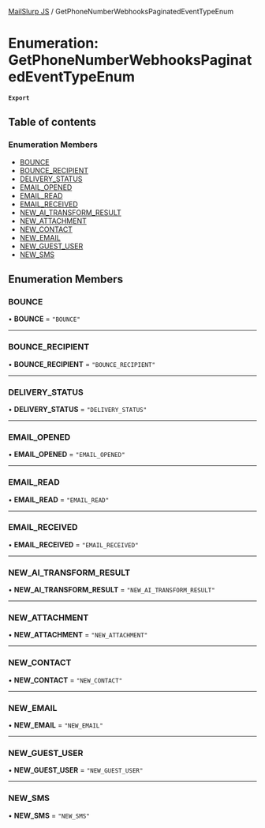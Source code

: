[MailSlurp JS](../README.md) / GetPhoneNumberWebhooksPaginatedEventTypeEnum

# Enumeration: GetPhoneNumberWebhooksPaginatedEventTypeEnum

**`Export`**

## Table of contents

### Enumeration Members

- [BOUNCE](GetPhoneNumberWebhooksPaginatedEventTypeEnum.md#bounce)
- [BOUNCE\_RECIPIENT](GetPhoneNumberWebhooksPaginatedEventTypeEnum.md#bounce_recipient)
- [DELIVERY\_STATUS](GetPhoneNumberWebhooksPaginatedEventTypeEnum.md#delivery_status)
- [EMAIL\_OPENED](GetPhoneNumberWebhooksPaginatedEventTypeEnum.md#email_opened)
- [EMAIL\_READ](GetPhoneNumberWebhooksPaginatedEventTypeEnum.md#email_read)
- [EMAIL\_RECEIVED](GetPhoneNumberWebhooksPaginatedEventTypeEnum.md#email_received)
- [NEW\_AI\_TRANSFORM\_RESULT](GetPhoneNumberWebhooksPaginatedEventTypeEnum.md#new_ai_transform_result)
- [NEW\_ATTACHMENT](GetPhoneNumberWebhooksPaginatedEventTypeEnum.md#new_attachment)
- [NEW\_CONTACT](GetPhoneNumberWebhooksPaginatedEventTypeEnum.md#new_contact)
- [NEW\_EMAIL](GetPhoneNumberWebhooksPaginatedEventTypeEnum.md#new_email)
- [NEW\_GUEST\_USER](GetPhoneNumberWebhooksPaginatedEventTypeEnum.md#new_guest_user)
- [NEW\_SMS](GetPhoneNumberWebhooksPaginatedEventTypeEnum.md#new_sms)

## Enumeration Members

### BOUNCE

• **BOUNCE** = ``"BOUNCE"``

___

### BOUNCE\_RECIPIENT

• **BOUNCE\_RECIPIENT** = ``"BOUNCE_RECIPIENT"``

___

### DELIVERY\_STATUS

• **DELIVERY\_STATUS** = ``"DELIVERY_STATUS"``

___

### EMAIL\_OPENED

• **EMAIL\_OPENED** = ``"EMAIL_OPENED"``

___

### EMAIL\_READ

• **EMAIL\_READ** = ``"EMAIL_READ"``

___

### EMAIL\_RECEIVED

• **EMAIL\_RECEIVED** = ``"EMAIL_RECEIVED"``

___

### NEW\_AI\_TRANSFORM\_RESULT

• **NEW\_AI\_TRANSFORM\_RESULT** = ``"NEW_AI_TRANSFORM_RESULT"``

___

### NEW\_ATTACHMENT

• **NEW\_ATTACHMENT** = ``"NEW_ATTACHMENT"``

___

### NEW\_CONTACT

• **NEW\_CONTACT** = ``"NEW_CONTACT"``

___

### NEW\_EMAIL

• **NEW\_EMAIL** = ``"NEW_EMAIL"``

___

### NEW\_GUEST\_USER

• **NEW\_GUEST\_USER** = ``"NEW_GUEST_USER"``

___

### NEW\_SMS

• **NEW\_SMS** = ``"NEW_SMS"``
